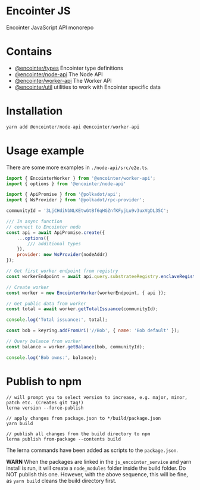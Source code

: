 # Encointer JS

Encointer JavaScript API monorepo

# Contains

- [@encointer/types](packages/types/) Encointer type definitions
- [@encointer/node-api](packages/node-api/) The Node API
- [@encointer/worker-api](packages/worker-api/) The Worker API
- [@encointer/util](packages/util/) utilities to work with Encointer specific data

# Installation

```js
yarn add @encointer/node-api @encointer/worker-api
```

# Usage example
There are some more examples in `./node-api/src/e2e.ts`.

```js
import { EncointerWorker } from '@encointer/worker-api';
import { options } from '@encointer/node-api'

import { ApiPromise } from '@polkadot/api';
import { WsProvider } from '@polkadot/rpc-provider';

communityId = '3LjCHdiNbNLKEtwGtBf6qHGZnfKFyjLu9v3uxVgDL35C';

/// In async function
// connect to Encointer node
const api = await ApiPromise.create({
    ...options({
        /// additional types
    }),
    provider: new WsProvider(nodeAddr)
});

// Get first worker endpoint from registry
const workerEndpoint = await api.query.substrateeRegistry.enclaveRegistry(1)

// Create worker
const worker = new EncointerWorker(workerEndpoint, { api });

// Get public data from worker
const total = await worker.getTotalIssuance(communityId);

console.log('Total issuance:', total);

const bob = keyring.addFromUri('//Bob', { name: 'Bob default' });

// Query balance from worker
const balance = worker.getBalance(bob, communityId);

console.log('Bob owns:', balance);
```

# Publish to npm

```
// will prompt you to select version to increase, e.g. major, minor, patch etc. (Creates git tag!)
lerna version --force-publish

// apply changes from package.json to */build/package.json 
yarn build

// publish all changes from the build directory to npm
lerna publish from-package --contents build
```

The lerna commands have been added as scripts to the `package.json`.

**WARN** When the packages are linked in the `js_encointer_service` and yarn install is run, it will create a 
`node_modules` folder inside the build folder. Do NOT publish this one. However, with the above sequence, this will be
fine, as `yarn build` cleans the build directory first.
